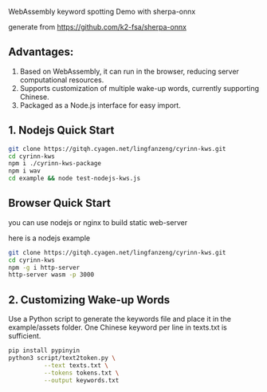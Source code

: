 WebAssembly keyword spotting Demo with sherpa-onnx

generate from https://github.com/k2-fsa/sherpa-onnx


## Advantages:

1. Based on WebAssembly, it can run in the browser, reducing server computational resources.
2. Supports customization of multiple wake-up words, currently supporting Chinese.
3. Packaged as a Node.js interface for easy import.

## 1. Nodejs Quick Start

```bash
git clone https://gitqh.cyagen.net/lingfanzeng/cyrinn-kws.git
cd cyrinn-kws
npm i ./cyrinn-kws-package
npm i wav
cd example && node test-nodejs-kws.js
```

## Browser Quick Start

you can use nodejs or nginx to build static web-server

here is a nodejs example

```bash
git clone https://gitqh.cyagen.net/lingfanzeng/cyrinn-kws.git
cd cyrinn-kws
npm -g i http-server
http-server wasm -p 3000
```

## 2. Customizing Wake-up Words

Use a Python script to generate the keywords file and place it in the example/assets folder.
One Chinese keyword per line in texts.txt is sufficient.

```bash
pip install pypinyin
python3 script/text2token.py \
          --text texts.txt \
          --tokens tokens.txt \
          --output keywords.txt
```